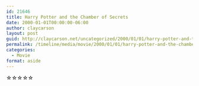 ```yaml
---
id: 21646
title: Harry Potter and the Chamber of Secrets
date: 2000-01-01T00:00:00-06:00
author: claycarson
layout: post
guid: http://claycarson.net/uncategorized/2000/01/01/harry-potter-and-the-chamber-of-secrets/
permalink: /timeline/media/movie/2000/01/01/harry-potter-and-the-chamber-of-secrets/
categories:
  - Movie
format: aside
---
```

<div class="media-details"></div>

<div class="media-creator"></div>

<div class="media-rating">☆☆☆☆☆</div>